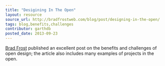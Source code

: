 ```yaml
---
title: "Desigining In The Open"
layout: resource
source_url: http://bradfrostweb.com/blog/post/designing-in-the-open/
tags: blog,benefits,challenges
contributor: garthdb
posted_date: 2013-09-23
---
```

[Brad Frost](http://www.twitter.com/brad_frost) published an excellent post on the benefits and challenges of open design; the article also includes many examples of projects in the open.